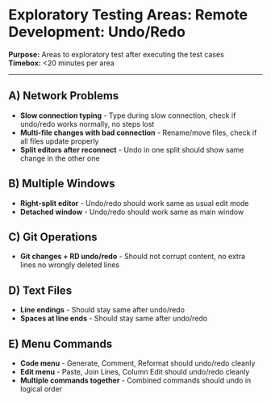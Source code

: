 # Exploratory Testing Areas: Remote Development: Undo/Redo

**Purpose:** Areas to exploratory test after executing the test cases  
**Timebox:** <20 minutes per area

---

## A) Network Problems
- **Slow connection typing** - Type during slow connection, check if undo/redo works normally, no steps lost
- **Multi-file changes with bad connection** - Rename/move files, check if all files update properly
- **Split editors after reconnect** - Undo in one split should show same change in the other one

## B) Multiple Windows
- **Right-split editor** - Undo/redo should work same as usual edit mode
- **Detached window** - Undo/redo should work same as main window

## C) Git Operations
- **Git changes + RD undo/redo** - Should not corrupt content, no extra lines no wrongly deleted lines

## D) Text Files
- **Line endings** - Should stay same after undo/redo
- **Spaces at line ends** - Should stay same after undo/redo

## E) Menu Commands
- **Code menu** - Generate, Comment, Reformat should undo/redo cleanly
- **Edit menu** - Paste, Join Lines, Column Edit should undo/redo cleanly
- **Multiple commands together** - Combined commands should undo in logical order
